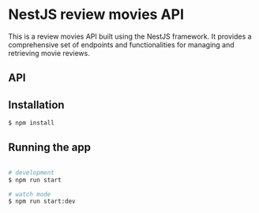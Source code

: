 # NestJS review movies API

This is a review movies API built using the NestJS framework. It provides a comprehensive set of endpoints and functionalities for managing and retrieving movie reviews.

## API

## Installation

```bash
$ npm install
```

## Running the app

```bash

# development
$ npm run start

# watch mode
$ npm run start:dev

```
